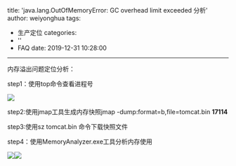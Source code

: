 title: 'java.lang.OutOfMemoryError: GC overhead limit exceeded 分析'
author: weiyonghua
tags:
  - 生产定位
categories:
  - ''
  - FAQ
date: 2019-12-31 10:28:00
---
内存溢出问题定位分析：

step1：使用top命令查看进程号

![](https://oscimg.oschina.net/oscnet/up-36efe77d4addeedfcf35790c0d18b937615.png)

step2:使用jmap工具生成内存快照jmap -dump:format=b,file=tomcat.bin **17114**

step3:使用sz tomcat.bin 命令下载快照文件

step4：使用MemoryAnalyzer.exe工具分析内存使用

![](https://oscimg.oschina.net/oscnet/up-9f4a88b6a80291ef90a801fa3dc1ba4600b.png)![](https://oscimg.oschina.net/oscnet/up-83a548a82d5da3a74f0871ba83f503275b2.png)